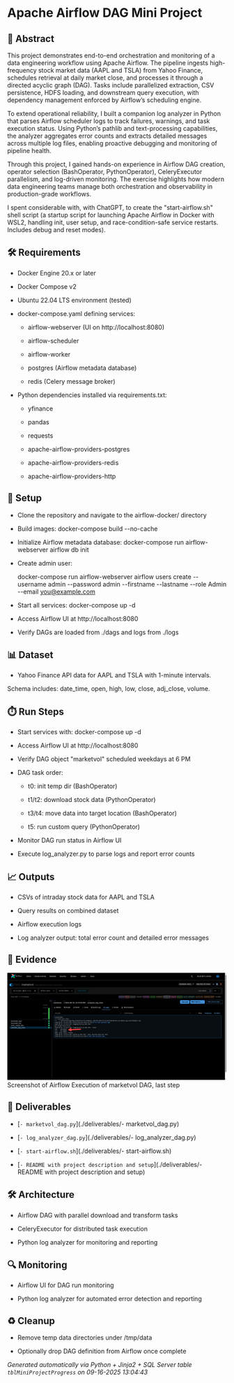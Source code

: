 # Apache Airflow DAG Mini Project


## 📖 Abstract
This project demonstrates end-to-end orchestration and monitoring of a data engineering workflow using Apache Airflow. The pipeline ingests high-frequency stock market data (AAPL and TSLA) from Yahoo Finance, schedules retrieval at daily market close, and processes it through a directed acyclic graph (DAG). Tasks include parallelized extraction, CSV persistence, HDFS loading, and downstream query execution, with dependency management enforced by Airflow’s scheduling engine.



To extend operational reliability, I built a companion log analyzer in Python that parses Airflow scheduler logs to track failures, warnings, and task execution status. Using Python’s pathlib and text-processing capabilities, the analyzer aggregates error counts and extracts detailed messages across multiple log files, enabling proactive debugging and monitoring of pipeline health.



Through this project, I gained hands-on experience in Airflow DAG creation, operator selection (BashOperator, PythonOperator), CeleryExecutor parallelism, and log-driven monitoring. The exercise highlights how modern data engineering teams manage both orchestration and observability in production-grade workflows.



I spent considerable with, with ChatGPT, to create the "start-airflow.sh" shell script (a startup script for launching Apache Airflow in Docker with WSL2, handling init, user setup, and race-condition-safe service restarts. Includes debug and reset modes).



## 🛠 Requirements
- Docker Engine 20.x or later

- Docker Compose v2

- Ubuntu 22.04 LTS environment (tested)

- docker-compose.yaml defining services:

  - airflow-webserver (UI on http://localhost:8080)

  - airflow-scheduler

  - airflow-worker

  - postgres (Airflow metadata database)

  - redis (Celery message broker)

- Python dependencies installed via requirements.txt:

  - yfinance

  - pandas

  - requests

  - apache-airflow-providers-postgres

  - apache-airflow-providers-redis

  - apache-airflow-providers-http



## 🧰 Setup
- Clone the repository and navigate to the airflow-docker/ directory

- Build images: docker-compose build --no-cache

- Initialize Airflow metadata database: docker-compose run airflow-webserver airflow db init

- Create admin user:

  docker-compose run airflow-webserver airflow users create     --username admin --password admin --firstname <First Name>     --lastname <Last Name> --role Admin --email you@example.com

- Start all services: docker-compose up -d

- Access Airflow UI at http://localhost:8080

- Verify DAGs are loaded from ./dags and logs from ./logs



## 📊 Dataset
- Yahoo Finance API data for AAPL and TSLA with 1-minute intervals.

Schema includes: date_time, open, high, low, close, adj_close, volume.



## ⏱️ Run Steps
- Start services with: docker-compose up -d

- Access Airflow UI at http://localhost:8080

- Verify DAG object "marketvol" scheduled weekdays at 6 PM

- DAG task order:

  - t0: init temp dir (BashOperator)

  - t1/t2: download stock data (PythonOperator)

  - t3/t4: move data into target location (BashOperator)

  - t5: run custom query (PythonOperator)

- Monitor DAG run status in Airflow UI

- Execute log_analyzer.py to parse logs and report error counts



## 📈 Outputs
- CSVs of intraday stock data for AAPL and TSLA

- Query results on combined dataset

- Airflow execution logs

- Log analyzer output: total error count and detailed error messages



## 📸 Evidence

![airflow_execution_log.png](./evidence/airflow_execution_log.png)  
Screenshot of Airflow Execution of marketvol DAG, last step




## 📎 Deliverables

- [`- marketvol_dag.py`](./deliverables/- marketvol_dag.py)

- [`- log_analyzer_dag.py`](./deliverables/- log_analyzer_dag.py)

- [`- start-airflow.sh`](./deliverables/- start-airflow.sh)

- [`- README with project description and setup`](./deliverables/- README with project description and setup)




## 🛠️ Architecture
- Airflow DAG with parallel download and transform tasks

- CeleryExecutor for distributed task execution

- Python log analyzer for monitoring and reporting



## 🔍 Monitoring
- Airflow UI for DAG run monitoring

- Python log analyzer for automated error detection and reporting



## ♻️ Cleanup
- Remove temp data directories under /tmp/data

- Optionally drop DAG definition from Airflow once complete


*Generated automatically via Python + Jinja2 + SQL Server table `tblMiniProjectProgress` on 09-16-2025 13:04:43*